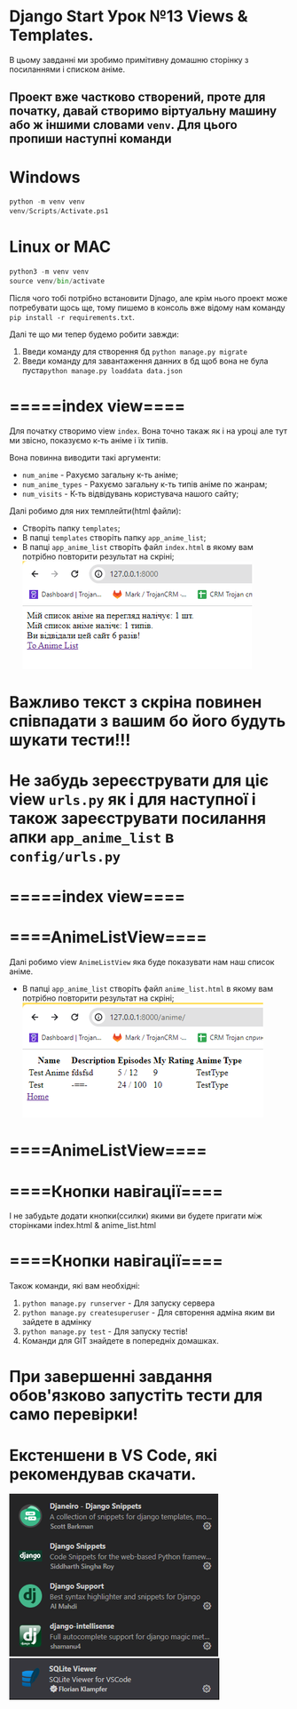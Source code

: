 # Django Start Урок №13 Views & Templates.


В цьому завданні ми зробимо примітивну домашню сторінку з посиланнями і списком аніме.

## Проект вже частково створений, проте для початку, давай створимо віртуальну машину або ж іншими словами `venv`. Для цього пропиши наступні команди

# Windows
```python
python -m venv venv
venv/Scripts/Activate.ps1
```

# Linux or MAC
```python
python3 -m venv venv
source venv/bin/activate
```

Після чого тобі потрібно встановити Djnago, але крім нього проект може потребувати щось ще, тому пишемо в консоль вже відому нам команду `pip install -r requirements.txt`.

Далі те що ми тепер будемо робити завжди:
1) Введи команду для створення бд `python manage.py migrate`
2) Введи команду для завантаження данних в бд щоб вона не була пуста`python manage.py loaddata data.json`

# =====index view====

Для початку створимо view `index`. Вона точно такаж як і на уроці але тут ми звісно, показуємо к-ть аніме і їх типів.

Вона повинна виводити такі аргументи:
* `num_anime` - Рахуємо загальну к-ть аніме;
* `num_anime_types` - Рахуємо загальну к-ть типів аніме по жанрам;
* `num_visits` - К-ть відвідувань користувача нашого сайту;

Далі робимо для них темплейти(html файли):
* Створіть папку `templates`;
* В папці `templates` створіть папку `app_anime_list`;
* В папці `app_anime_list` створіть файл `index.html` в якому вам потрібно повторити результат на скріні;
![Alt text](home_page.png)
# Важливо текст з скріна повинен співпадати з вашим бо його будуть шукати тести!!!
# Не забудь зереєструвати для ціє view `urls.py` як і для наступної і також зареєструвати посилання апки `app_anime_list` в `config/urls.py`

# =====index view====


# ====AnimeListView====

Далі робимо view `AnimeListView` яка буде показувати нам наш список аніме.
* В папці `app_anime_list` створіть файл `anime_list.html` в якому вам потрібно повторити результат на скріні;
![Alt text](anime_list_page.png)

# ====AnimeListView====

# ====Кнопки навігації====

І не забудьте додати кнопки(ссилки) якими ви будете пригати між сторінками index.html & anime_list.html

# ====Кнопки навігації====

Також команди, які вам необхідні:
1) `python manage.py runserver` - Для запуску сервера
2) `python manage.py createsuperuser` - Для свторення адміна яким ви зайдете в адмінку
3) `python manage.py test` - Для запуску тестів!
4) Команди для GIT знайдете в попередніх домашках.
# При завершенні завдання обов'язково запустіть тести для само перевірки!

# Екстеншени в VS Code, які рекомендував скачати.
![Alt text](image-3.png)
![Alt text](image-4.png)
